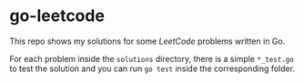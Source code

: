 # go-leetcode

This repo shows my solutions for some _LeetCode_ problems written in Go.

For each problem inside the `solutions` directory, there is a simple `*_test.go` to test the solution and you can run `go test` inside the corresponding folder.
